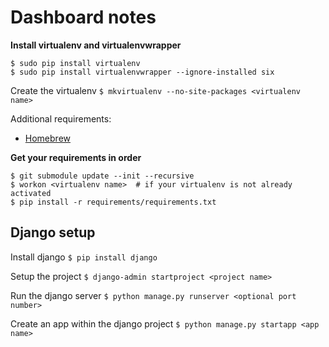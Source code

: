 # Dashboard notes
**Install virtualenv and virtualenvwrapper**

    $ sudo pip install virtualenv
    $ sudo pip install virtualenvwrapper --ignore-installed six

Create the virtualenv
`$ mkvirtualenv --no-site-packages <virtualenv name>`

Additional requirements:
 - [Homebrew](https://brew.sh/)

**Get your requirements in order**
```
$ git submodule update --init --recursive
$ workon <virtualenv name>  # if your virtualenv is not already activated
$ pip install -r requirements/requirements.txt
```
## Django setup

Install django
`$ pip install django`

Setup the project
`$ django-admin startproject <project name>`

Run the django server
`$ python manage.py runserver <optional port number>`

Create an app within the django project
`$ python manage.py startapp <app name>`